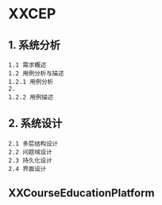# XXCEP



## 1. 系统分析
	1.1 需求概述
	1.2 用例分析与描述
	1.2.1 用例分析
	2.
	1.2.2 用例描述
## 2. 系统设计
    2.1 多层结构设计
    2.2 问题域设计
    2.3 持久化设计
    2.4 界面设计




## XXCourseEducationPlatform
